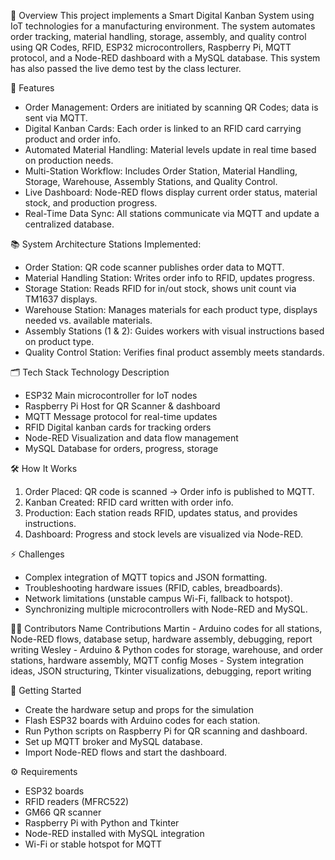 📄 Overview
This project implements a Smart Digital Kanban System using IoT technologies for a manufacturing environment. The system automates order tracking, material handling, storage, assembly, and quality control using QR Codes, RFID, ESP32 microcontrollers, Raspberry Pi, MQTT protocol, and a Node-RED dashboard with a MySQL database. This system has also passed the live demo test by the class lecturer.

🚀 Features
- Order Management: Orders are initiated by scanning QR Codes; data is sent via MQTT.
- Digital Kanban Cards: Each order is linked to an RFID card carrying product and order info.
- Automated Material Handling: Material levels update in real time based on production needs.
- Multi-Station Workflow: Includes Order Station, Material Handling, Storage, Warehouse, Assembly Stations, and Quality Control.
- Live Dashboard: Node-RED flows display current order status, material stock, and production progress.
- Real-Time Data Sync: All stations communicate via MQTT and update a centralized database.

📚 System Architecture
Stations Implemented:
- Order Station: QR code scanner publishes order data to MQTT.
- Material Handling Station: Writes order info to RFID, updates progress.
- Storage Station: Reads RFID for in/out stock, shows unit count via TM1637 displays.
- Warehouse Station: Manages materials for each product type, displays needed vs. available materials.
- Assembly Stations (1 & 2): Guides workers with visual instructions based on product type.
- Quality Control Station: Verifies final product assembly meets standards.

🗂️ Tech Stack
Technology	Description
- ESP32	Main microcontroller for IoT nodes
- Raspberry Pi	Host for QR Scanner & dashboard
- MQTT	Message protocol for real-time updates
- RFID	Digital kanban cards for tracking orders
- Node-RED	Visualization and data flow management
- MySQL	Database for orders, progress, storage

🛠️ How It Works
1. Order Placed: QR code is scanned → Order info is published to MQTT.
2. Kanban Created: RFID card written with order info.
3. Production: Each station reads RFID, updates status, and provides instructions.
4. Dashboard: Progress and stock levels are visualized via Node-RED.

⚡ Challenges
- Complex integration of MQTT topics and JSON formatting.
- Troubleshooting hardware issues (RFID, cables, breadboards).
- Network limitations (unstable campus Wi-Fi, fallback to hotspot).
- Synchronizing multiple microcontrollers with Node-RED and MySQL.

👨‍💻 Contributors
Name	Contributions
Martin - Arduino codes for all stations, Node-RED flows, database setup, hardware assembly, debugging, report writing
Wesley - Arduino & Python codes for storage, warehouse, and order stations, hardware assembly, MQTT config
Moses - System integration ideas, JSON structuring, Tkinter visualizations, debugging, report writing

📌 Getting Started
- Create the hardware setup and props for the simulation
- Flash ESP32 boards with Arduino codes for each station.
- Run Python scripts on Raspberry Pi for QR scanning and dashboard.
- Set up MQTT broker and MySQL database.
- Import Node-RED flows and start the dashboard.

⚙️ Requirements
- ESP32 boards
- RFID readers (MFRC522)
- GM66 QR scanner
- Raspberry Pi with Python and Tkinter
- Node-RED installed with MySQL integration
- Wi-Fi or stable hotspot for MQTT
